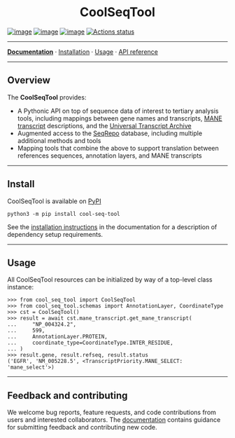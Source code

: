 <h1 align="center">
CoolSeqTool
</h1>

[![image](https://img.shields.io/pypi/v/cool-seq-tool.svg)](https://pypi.python.org/pypi/cool-seq-tool) [![image](https://img.shields.io/pypi/l/cool-seq-tool.svg)](https://pypi.python.org/pypi/cool-seq-tool) [![image](https://img.shields.io/pypi/pyversions/cool-seq-tool.svg)](https://pypi.python.org/pypi/cool-seq-tool) [![Actions status](https://github.com/genomicmedlab/cool-seq-tool/actions/workflows/checks.yaml/badge.svg)](https://github.com/genomicmedlab/cool-seq-tool/actions/checks.yaml)

---

**[Documentation](https://coolseqtool.readthedocs.io/stable/)** · [Installation](https://coolseqtool.readthedocs.io/stable/install.html) · [Usage](https://coolseqtool.readthedocs.io/stable/usage.html) · [API reference](https://coolseqtool.readthedocs.io/stable/reference/index.html)

---

## Overview

<!-- description -->
The **CoolSeqTool** provides:

 - A Pythonic API on top of sequence data of interest to tertiary analysis tools, including mappings between gene names and transcripts, [MANE transcript](https://www.ncbi.nlm.nih.gov/refseq/MANE/) descriptions, and the [Universal Transcript Archive](https://github.com/biocommons/uta)
 - Augmented access to the [SeqRepo](https://github.com/biocommons/biocommons.seqrepo) database, including multiple additional methods and tools
 - Mapping tools that combine the above to support translation between references sequences, annotation layers, and MANE transcripts
<!-- /description -->

---

## Install

CoolSeqTool is available on [PyPI](https://pypi.org/project/cool-seq-tool)

```shell
python3 -m pip install cool-seq-tool
```

See the [installation instructions](https://coolseqtool.readthedocs.io/stable/install.html) in the documentation for a description of dependency setup requirements.

---

## Usage

All CoolSeqTool resources can be initialized by way of a top-level class instance:

```pycon
>>> from cool_seq_tool import CoolSeqTool
>>> from cool_seq_tool.schemas import AnnotationLayer, CoordinateType
>>> cst = CoolSeqTool()
>>> result = await cst.mane_transcript.get_mane_transcript(
...     "NP_004324.2",
...     599,
...     AnnotationLayer.PROTEIN,
...     coordinate_type=CoordinateType.INTER_RESIDUE,
... )
>>> result.gene, result.refseq, result.status
('EGFR', 'NM_005228.5', <TranscriptPriority.MANE_SELECT: 'mane_select'>)
```

---

## Feedback and contributing

We welcome bug reports, feature requests, and code contributions from users and interested collaborators. The [documentation](https://coolseqtool.readthedocs.io/stable/contributing.html) contains guidance for submitting feedback and contributing new code.
